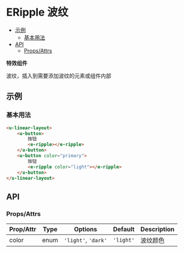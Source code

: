 <!-- 该 README.md 根据 api.yaml 和 docs/*.md 自动生成，为了方便在 GitHub 和 NPM 上查阅。如需修改，请查看源文件 -->

# ERipple 波纹

- [示例](#示例)
    - [基本用法](#基本用法)
- [API]()
    - [Props/Attrs](#propsattrs)

**特效组件**

波纹，插入到需要添加波纹的元素或组件内部

## 示例
### 基本用法

``` html
<u-linear-layout>
    <u-button>
        按钮
        <e-ripple></e-ripple>
    </u-button>
    <u-button color="primary">
        按钮
        <e-ripple color="light"></e-ripple>
    </u-button>
</u-linear-layout>
```

## API
### Props/Attrs

| Prop/Attr | Type | Options | Default | Description |
| --------- | ---- | ------- | ------- | ----------- |
| color | enum | `'light'`, `'dark'` | `'light'` | 波纹颜色 |

